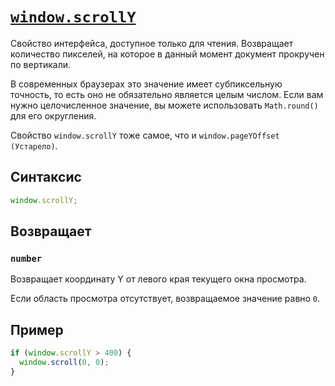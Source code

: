# [`window.scrollY`](../index.md)

Свойство интерфейса, доступное только для чтения. Возвращает количество пикселей, на которое в данный момент документ прокручен по вертикали.

В современных браузерах это значение имеет субпиксельную точность, то есть оно не обязательно является целым числом. Если вам нужно целочисленное значение, вы можете использовать `Math.round()` для его округления.

Свойство `window.scrollY` тоже самое, что и `window.pageYOffset (Устарело)`.

## Синтаксис

```js
window.scrollY;
```

## Возвращает

### `number`

Возвращает координату Y от левого края текущего окна просмотра.

Если область просмотра отсутствует, возвращаемое значение равно `0`.

## Пример

```js
if (window.scrollY > 400) {
  window.scroll(0, 0);
}
```
